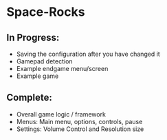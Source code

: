 # Space-Rocks

## In Progress:
- Saving the configuration after you have changed it
- Gamepad detection
- Example endgame menu/screen
- Example game

## Complete:
- Overall game logic / framework
- Menus: Main menu, options, controls, pause
- Settings: Volume Control and Resolution size

